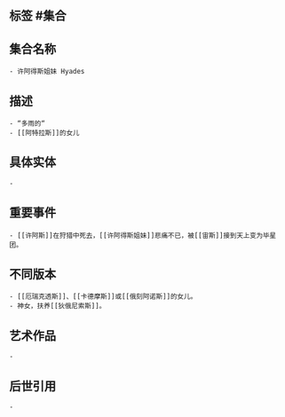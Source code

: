 ## 标签  #集合
## 集合名称
	- 许阿得斯姐妹 Hyades
## 描述
	- “多雨的“
	- [[阿特拉斯]]的女儿
## 具体实体
	-
## 重要事件
	- [[许阿斯]]在狩猎中死去，[[许阿得斯姐妹]]悲痛不已，被[[宙斯]]接到天上变为毕星团。
## 不同版本
	- [[厄瑞克透斯]]、[[卡德摩斯]]或[[俄刻阿诺斯]]的女儿。
	- 神女，扶养[[狄俄尼索斯]]。
## 艺术作品
	-
## 后世引用
	-
